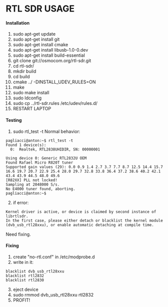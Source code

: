 # RTL SDR USAGE

#### Installation
1. sudo apt-get update
2. sudo apt-get install git
3. sudo apt-get install cmake
4. sudo apt-get install libusb-1.0-0.dev
5. sudo apt-get install build-essential
6. git clone git://osmocom.org/rtl-sdr.git
7. cd rtl-sdr/
8. mkdir build
9. cd build
10. cmake ../ -DINSTALL_UDEV_RULES=ON
11. make
12. sudo make install
13. sudo ldconfig
14. sudo cp ../rtl-sdr.rules /etc/udev/rules.d/
15. RESTART LAPTOP

#### Testing
1. sudo rtl_test -t
Normal behavior:
```
pagliacci@anton:~$ rtl_test -t
Found 1 device(s):
  0:  Realtek, RTL2838UHIDIR, SN: 00000001

Using device 0: Generic RTL2832U OEM
Found Rafael Micro R820T tuner
Supported gain values (29): 0.0 0.9 1.4 2.7 3.7 7.7 8.7 12.5 14.4 15.7 16.6 19.7 20.7 22.9 25.4 28.0 29.7 32.8 33.8 36.4 37.2 38.6 40.2 42.1 43.4 43.9 44.5 48.0 49.6 
[R82XX] PLL not locked!
Sampling at 2048000 S/s.
No E4000 tuner found, aborting.
pagliacci@anton:~$ 
```
2. if error:
```
Kernel driver is active, or device is claimed by second instance of librtlsdr.
In the first case, please either detach or blacklist the kernel module
(dvb_usb_rtl28xxu), or enable automatic detaching at compile time.
```
Need fixing.

#### Fixing
1. create "no-rtl.conf" in /etc/modprobe.d
2. write in it: 
```
blacklist dvb_usb_rtl28xxu
blacklist rtl2832
blacklist rtl2830
```
3. eject device
4. sudo rmmod dvb_usb_rtl28xxu rtl2832
5. PROFIT!
